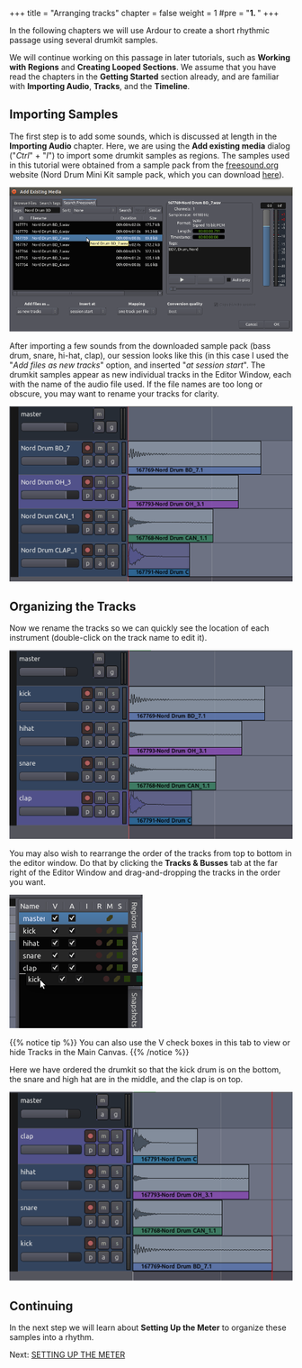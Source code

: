 +++
title = "Arranging tracks"
chapter = false
weight = 1
#pre = "<b>1. </b>"
+++

In the following chapters we will use Ardour to create a short rhythmic
passage using several drumkit samples.

We will continue working on this
passage in later tutorials, such as **Working with Regions** and
**Creating Looped Sections**. We assume that you have read the chapters
in the **Getting Started** section already, and are familiar with
**Importing Audio**, **Tracks**, and the **Timeline**.

Importing Samples
-----------------

The first step is to add some sounds, which is discussed at length in
the **Importing Audio** chapter. Here, we are using the **Add existing
media** dialog ("*Ctrl*" + "*I*") to import some drumkit samples as
regions. The samples used in this tutorial were obtained from a sample
pack from the [freesound.org](http://www.freesound.org/) website (Nord Drum Mini Kit sample pack, which you can download [here](https://freesound.org/people/menegass/packs/10430/)).

![FS2](en/Ardour4_Freesound.png) 

After importing a few sounds from the downloaded sample pack (bass drum, snare, hi-hat, clap),
our session looks like this (in this case I used the "*Add files as new tracks*" option, and inserted "*at session
start*". The drumkit samples appear as new individual tracks in the Editor Window, each with the name of the
audio file used. If the file names are too long or obscure, you may want to rename your tracks for clarity.

![FS2](en/Ardour4_Freesound_2.png) 

Organizing the Tracks
---------------------

Now we rename the tracks so we can quickly see the location of each
instrument (double-click on the track name to edit it).

![FS3](en/Ardour4_Freesound_3.png) 

You may also wish to rearrange the order of the tracks from top to
bottom in the editor window. Do that by clicking the **Tracks &
Busses** tab at the far right of the Editor Window and drag-and-dropping
the tracks in the order you want.

![FS4](en/Ardour4_Freesound_4.png) 

{{% notice tip %}}
You can also use the V check boxes in this tab to view or hide
Tracks in the Main Canvas.
{{% /notice %}}

Here we have ordered the drumkit so that the kick drum is on the bottom,
the snare and high hat are in the middle, and the clap is on top.  

![FS6](en/Ardour4_Freesound_5.png) 

Continuing
----------

In the next step we will learn about **Setting Up the Meter** to
organize these samples into a rhythm.

Next: [SETTING UP THE METER](../setting-up-the-meter)

